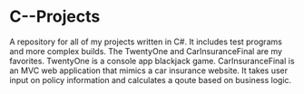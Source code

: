 # C--Projects
 A repository for all of my projects written in C#.
 It includes test programs and more complex builds.
 The TwentyOne and CarInsuranceFinal are my favorites.
 TwentyOne is a console app blackjack game.
 CarInsuranceFinal is an MVC web application that mimics a car insurance website. It takes user input on policy information and calculates a qoute based on business logic.
 
